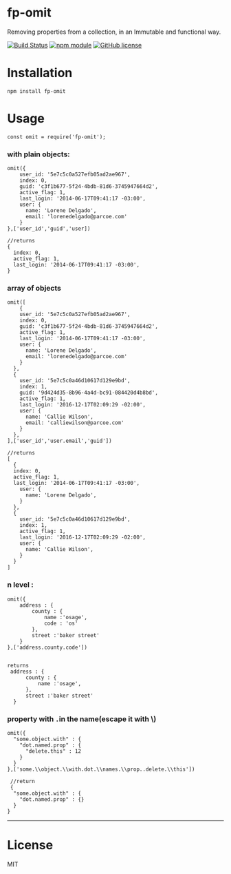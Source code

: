 # fp-omit

Removing properties from a collection, in an Immutable and functional way.

[![Build Status](https://travis-ci.com/ahhmarr/fp-omit.svg?branch=master)](https://travis-ci.com/ahhmarr/fp-omit)
[![npm module](https://badge.fury.io/js/fp-omit.svg)](https://www.npmjs.org/package/fp-omit)
[![GitHub license](https:////img.shields.io/github/license/ahhmarr/fp-omit.svg)](https:////github.com/ahhmarr/fp-omit/blob/master/LICENSE)

# Installation

```
npm install fp-omit
```

# Usage

```
const omit = require('fp-omit');
```

### with plain objects:

```
omit({
    user_id: '5e7c5c0a527efb05ad2ae967',
    index: 0,
    guid: 'c3f1b677-5f24-4bdb-81d6-3745947664d2',
    active_flag: 1,
    last_login: '2014-06-17T09:41:17 -03:00',
    user: {
      name: 'Lorene Delgado',
      email: 'lorenedelgado@parcoe.com'
    }
},['user_id','guid','user])

```

```
//returns
{
  index: 0,
  active_flag: 1,
  last_login: '2014-06-17T09:41:17 -03:00',
}
```

### array of objects

```
omit([
    {
    user_id: '5e7c5c0a527efb05ad2ae967',
    index: 0,
    guid: 'c3f1b677-5f24-4bdb-81d6-3745947664d2',
    active_flag: 1,
    last_login: '2014-06-17T09:41:17 -03:00',
    user: {
      name: 'Lorene Delgado',
      email: 'lorenedelgado@parcoe.com'
    }
  },
  {
    user_id: '5e7c5c0a46d10617d129e9bd',
    index: 1,
    guid: '9d424d35-8b96-4a4d-bc91-084420d4b8bd',
    active_flag: 1,
    last_login: '2016-12-17T02:09:29 -02:00',
    user: {
      name: 'Callie Wilson',
      email: 'calliewilson@parcoe.com'
    }
  },
],['user_id','user.email','guid'])

```

```
//returns
[
  {
  index: 0,
  active_flag: 1,
  last_login: '2014-06-17T09:41:17 -03:00',
    user: {
      name: 'Lorene Delgado',
    }
  },
  {
    user_id: '5e7c5c0a46d10617d129e9bd',
    index: 1,
    active_flag: 1,
    last_login: '2016-12-17T02:09:29 -02:00',
    user: {
      name: 'Callie Wilson',
    }
  }
]
```

### n level :

```
omit({
    address : {
        county : {
            name :'osage',
            code : 'os'
        },
        street :'baker street'
    }
},['address.county.code'])


```

```
returns
 address : {
      county : {
          name :'osage',
      },
      street :'baker street'
  }
```

### property with `.`in the name(escape it with \\)

```
omit({
  "some.object.with" : {
    "dot.named.prop" : {
      "delete.this" : 12
    }
  }
},['some.\\object.\\with.dot.\\names.\\prop..delete.\\this'])
```

```
 //return
 {
  "some.object.with" : {
    "dot.named.prop" : {}
  }
}
```

---

# License

MIT
